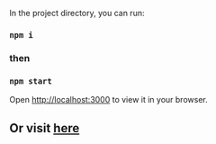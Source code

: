 In the project directory, you can run:
### `npm i`

### then

### `npm start`

Open [http://localhost:3000](http://localhost:3000) to view it in your browser.

## Or visit [here](http://saiyajin1.github.io/todo-lostark)